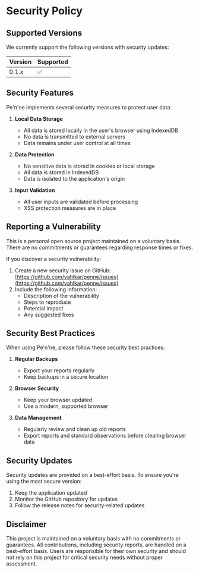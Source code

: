 # Security Policy

## Supported Versions

We currently support the following versions with security updates:

| Version | Supported          |
| ------- | ------------------ |
| 0.1.x   | :white_check_mark: |

## Security Features

Pe'n'ne implements several security measures to protect user data:

1. **Local Data Storage**
   - All data is stored locally in the user's browser using IndexedDB
   - No data is transmitted to external servers
   - Data remains under user control at all times

2. **Data Protection**
   - No sensitive data is stored in cookies or local storage
   - All data is stored in IndexedDB
   - Data is isolated to the application's origin

3. **Input Validation**
   - All user inputs are validated before processing
   - XSS protection measures are in place

## Reporting a Vulnerability

This is a personal open source project maintained on a voluntary basis. There are no commitments or guarantees regarding response times or fixes.

If you discover a security vulnerability:

1. Create a new security issue on GitHub: [https://github.com/vahlkar/penne/issues](https://github.com/vahlkar/penne/issues)
2. Include the following information:
   - Description of the vulnerability
   - Steps to reproduce
   - Potential impact
   - Any suggested fixes

## Security Best Practices

When using Pe'n'ne, please follow these security best practices:

1. **Regular Backups**
   - Export your reports regularly
   - Keep backups in a secure location

2. **Browser Security**
   - Keep your browser updated
   - Use a modern, supported browser

3. **Data Management**
   - Regularly review and clean up old reports
   - Export reports and standard observations before clearing browser data

## Security Updates

Security updates are provided on a best-effort basis. To ensure you're using the most secure version:

1. Keep the application updated
2. Monitor the GitHub repository for updates
3. Follow the release notes for security-related updates

## Disclaimer

This project is maintained on a voluntary basis with no commitments or guarantees. All contributions, including security reports, are handled on a best-effort basis. Users are responsible for their own security and should not rely on this project for critical security needs without proper assessment.